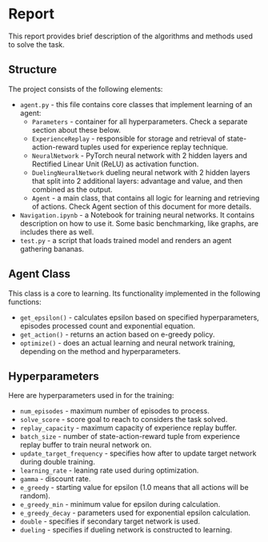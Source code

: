 # Report

This report provides brief description of the algorithms and methods used to solve the task.

## Structure

The project consists of the following elements:
* `agent.py` - this file contains core classes that implement learning of an agent:
    * `Parameters` - container for all hyperparameters. Check a separate section about these below.
    * `ExperienceReplay` - responsible for storage and retrieval of state-action-reward tuples used for experience replay technique.
    * `NeuralNetwork` - PyTorch neural network with 2 hidden layers and Rectified Linear Unit (ReLU) as activation function.
    * `DuelingNeuralNetwork` dueling neural network with 2 hidden layers that split into 2 additional layers: advantage and value, and then combined as the output.
    * `Agent` - a main class, that contains all logic for learning and retrieving of actions. Check Agent section of this document for more details.
* `Navigation.ipynb` - a Notebook for training neural networks. It contains description on how to use it. Some basic benchmarking, like graphs, are includes there as well.
* `test.py` - a script that loads trained model and renders an agent gathering bananas.    

## Agent Class

This class is a core to learning. Its functionality implemented in the following functions:
* `get_epsilon()` - calculates epsilon based on specified hyperparameters, episodes processed count and exponential equation.
* `get_action()` - returns an action based on e-greedy policy.
* `optimize()` - does an actual learning and neural network training, depending on the method and hyperparameters. 
    
## Hyperparameters

Here are hyperparameters used in for the training:
* `num_episodes` - maximum number of episodes to process.
* `solve_score` - score goal to reach to considers the task solved.
* `replay_capacity` - maximum capacity of experience replay buffer.
* `batch_size` - number of state-action-reward tuple from experience replay buffer to train neural network on.
* `update_target_frequency` - specifies how after to update target network during double training.
* `learning_rate` - leaning rate used during optimization.
* `gamma` - discount rate.
* `e_greedy` - starting value for epsilon (1.0 means that all actions will be random).
* `e_greedy_min` - minimum value for epsilon during calculation.
* `e_greedy_decay` - parameters used for exponential epsilon calculation.
* `double` - specifies if secondary target network is used.
* `dueling` - specifies if dueling network is constructed to learning.